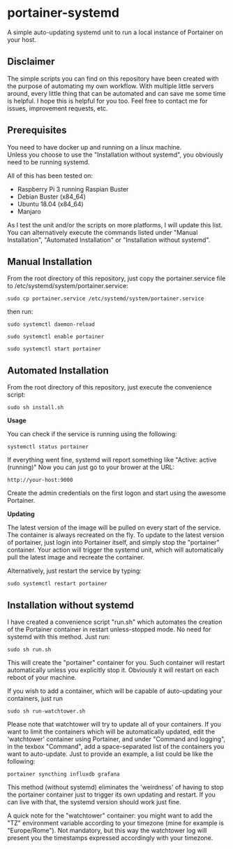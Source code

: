# portainer-systemd

A simple auto-updating systemd unit to run a local instance of Portainer on your host.


## Disclaimer

The simple scripts you can find on this repository have been created with the purpose of automating my own workflow. With multiple little servers around, every little thing that can be automated and can save me some time is helpful. I hope this is helpful for you too.
Feel free to contact me for issues, improvement requests, etc.


## Prerequisites

You need to have docker up and running on a linux machine.  
Unless you choose to use the "Installation without systemd", you obviously need to be running systemd.  

All of this has been tested on:

 - Raspberry Pi 3 running Raspian Buster
 - Debian Buster (x84_64)
 - Ubuntu 18.04 (x84_64)
 - Manjaro

As I test the unit and/or the scripts on more platforms, I will update this list.
You can alternatively execute the commands listed under "Manual Installation", "Automated Installation" or "Installation without systemd".


## Manual Installation

From the root directory of this repository, just copy the portainer.service file to /etc/systemd/system/portainer.service:

`sudo cp portainer.service /etc/systemd/system/portainer.service`

then run:

`sudo systemctl daemon-reload`

`sudo systemctl enable portainer`

`sudo systemctl start portainer`


## Automated Installation

From the root directory of this repository, just execute the convenience script:

`sudo sh install.sh`


**Usage**

You can check if the service is running using the following:

`systemctl status portainer`

If everything went fine, systemd will report something like "Active: active (running)" Now you can just go to your brower at the URL:

    http://your-host:9000

Create the admin credentials on the first logon and start using the awesome Portainer.


**Updating**

The latest version of the image will be pulled on every start of the service. The container is always recreated on the fly.
To update to the latest version of portainer, just login into Portainer itself, and simply stop the "portainer" container. Your action will trigger the systemd unit, which will automatically pull the latest image and recreate the container.

Alternatively, just restart the service by typing:

`sudo systemctl restart portainer`


## Installation without systemd

I have created a convenience script "run.sh" which automates the creation of the Portainer container in restart unless-stopped mode. No need for systemd with this method.
Just run:

  `sudo sh run.sh`

This will create the "portainer" container for you. Such container will restart automatically unless you explicitly stop it.
Obviously it will restart on each reboot of your machine.

If you wish to add a container, which will be capable of auto-updating your containers, just run

  `sudo sh run-watchtower.sh`

Please note that watchtower will try to update all of your containers. If you want to limit the containers which will be automatically updated, edit the 'watchtower' container using Portainer, and under "Command and logging", in the texbox "Command", add a space-separated list of the containers you want to auto-update. Just to provide an example, a list could be like the following:

  `portainer syncthing influxdb grafana`

This method (without systemd) eliminates the 'weirdness' of having to stop the portainer container just to trigger its own updating and restart. If you can live with that, the systemd version should work just fine.

A quick note for the "watchtower" container: you might want to add the "TZ" environment variable according to your timezone (mine for example is "Europe/Rome"). Not mandatory, but this way the watchtower log will present you the timestamps expressed accordingly with your timezone.

